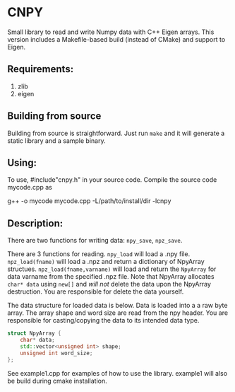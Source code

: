 # CNPY

Small library to read and write Numpy data with C++ Eigen arrays.
This version includes a Makefile-based build (instead of CMake) and support to Eigen.

## Requirements:
1. zlib
2. eigen

## Building from source

Building from source is straightforward. Just run `make` and it will generate a static
library and a sample binary.

## Using:

To use, #include"cnpy.h" in your source code. Compile the source code mycode.cpp as

g++ -o mycode mycode.cpp -L/path/to/install/dir -lcnpy

## Description:

There are two functions for writing data: `npy_save`, `npz_save`.

There are 3 functions for reading. `npy_load` will load a .npy file. `npz_load(fname)` will load a .npz and return a dictionary of NpyArray structues. `npz_load(fname,varname)` will load and return the `NpyArray` for data varname from the specified .npz file.
Note that NpyArray allocates `char* data` using `new[]` and *will not* delete the data upon the NpyArray destruction. You are responsible for delete the data yourself.

The data structure for loaded data is below. Data is loaded into a a raw byte array. The array shape and word size are read from the npy header. You are responsible for casting/copying the data to its intended data type.
```cpp
struct NpyArray {
    char* data;
    std::vector<unsigned int> shape;
    unsigned int word_size;
};
```
See example1.cpp for examples of how to use the library. example1 will also be build during cmake installation.
